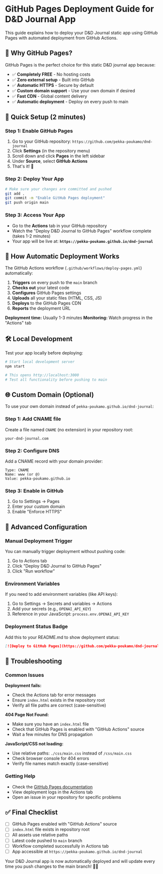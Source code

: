 # GitHub Pages Deployment Guide for D&D Journal App

This guide explains how to deploy your D&D Journal static app using GitHub Pages with automated deployment from GitHub Actions.

## 🚀 Why GitHub Pages?

GitHub Pages is the perfect choice for this static D&D journal app because:

- ✅ **Completely FREE** - No hosting costs
- ✅ **Zero external setup** - Built into GitHub
- ✅ **Automatic HTTPS** - Secure by default
- ✅ **Custom domain support** - Use your own domain if desired
- ✅ **Fast CDN** - Global content delivery
- ✅ **Automatic deployment** - Deploy on every push to main

## 🎯 Quick Setup (2 minutes)

### Step 1: Enable GitHub Pages
1. Go to your GitHub repository: `https://github.com/pekka-poukamo/dnd-journal`
2. Click **Settings** (in the repository menu)
3. Scroll down and click **Pages** in the left sidebar
4. Under **Source**, select **GitHub Actions**
5. That's it! 🎉

### Step 2: Deploy Your App
```bash
# Make sure your changes are committed and pushed
git add .
git commit -m "Enable GitHub Pages deployment"
git push origin main
```

### Step 3: Access Your App
- Go to the **Actions** tab in your GitHub repository
- Watch the "Deploy D&D Journal to GitHub Pages" workflow complete (takes 1-2 minutes)
- Your app will be live at: **`https://pekka-poukamo.github.io/dnd-journal`**

## 🔄 How Automatic Deployment Works

The GitHub Actions workflow (`.github/workflows/deploy-pages.yml`) automatically:

1. **Triggers** on every push to the `main` branch
2. **Checks out** your latest code
3. **Configures** GitHub Pages settings
4. **Uploads** all your static files (HTML, CSS, JS)
5. **Deploys** to the GitHub Pages CDN
6. **Reports** the deployment URL

**Deployment time:** Usually 1-3 minutes
**Monitoring:** Watch progress in the "Actions" tab

## 🛠 Local Development

Test your app locally before deploying:

```bash
# Start local development server
npm start

# This opens http://localhost:3000
# Test all functionality before pushing to main
```

## 🌐 Custom Domain (Optional)

To use your own domain instead of `pekka-poukamo.github.io/dnd-journal`:

### Step 1: Add CNAME file
Create a file named `CNAME` (no extension) in your repository root:
```
your-dnd-journal.com
```

### Step 2: Configure DNS
Add a CNAME record with your domain provider:
```
Type: CNAME
Name: www (or @)
Value: pekka-poukamo.github.io
```

### Step 3: Enable in GitHub
1. Go to Settings → Pages
2. Enter your custom domain
3. Enable "Enforce HTTPS"

## 🔧 Advanced Configuration

### Manual Deployment Trigger
You can manually trigger deployment without pushing code:
1. Go to Actions tab
2. Click "Deploy D&D Journal to GitHub Pages"
3. Click "Run workflow"

### Environment Variables
If you need to add environment variables (like API keys):
1. Go to Settings → Secrets and variables → Actions
2. Add your secrets (e.g., `OPENAI_API_KEY`)
3. Reference in your JavaScript: `process.env.OPENAI_API_KEY`

### Deployment Status Badge
Add this to your README.md to show deployment status:
```markdown
[![Deploy to GitHub Pages](https://github.com/pekka-poukamo/dnd-journal/actions/workflows/deploy-pages.yml/badge.svg)](https://github.com/pekka-poukamo/dnd-journal/actions/workflows/deploy-pages.yml)
```

## 🐛 Troubleshooting

### Common Issues

**Deployment fails:**
- Check the Actions tab for error messages
- Ensure `index.html` exists in the repository root
- Verify all file paths are correct (case-sensitive)

**404 Page Not Found:**
- Make sure you have an `index.html` file
- Check that GitHub Pages is enabled with "GitHub Actions" source
- Wait a few minutes for DNS propagation

**JavaScript/CSS not loading:**
- Use relative paths: `./css/main.css` instead of `/css/main.css`
- Check browser console for 404 errors
- Verify file names match exactly (case-sensitive)

### Getting Help
- Check the [GitHub Pages documentation](https://docs.github.com/en/pages)
- View deployment logs in the Actions tab
- Open an issue in your repository for specific problems

## ✅ Final Checklist

- [ ] GitHub Pages enabled with "GitHub Actions" source
- [ ] `index.html` file exists in repository root
- [ ] All assets use relative paths
- [ ] Latest code pushed to `main` branch
- [ ] Workflow completed successfully in Actions tab
- [ ] App accessible at `https://pekka-poukamo.github.io/dnd-journal`

Your D&D Journal app is now automatically deployed and will update every time you push changes to the main branch! 🎲✨